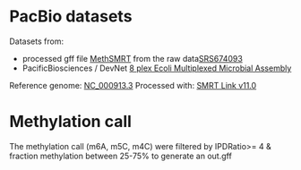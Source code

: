 # PacBio datasets
 
 Datasets from:
 - processed gff file [MethSMRT](http://sysbio.gzzoc.com/download/Prokaryota/Ecoli.gff.tar.gz) from the raw data[SRS674093](https://www.ncbi.nlm.nih.gov/sra/?term=SRS674093)
 -  PacificBiosciences / DevNet [8 plex Ecoli Multiplexed Microbial Assembly](https://github.com/PacificBiosciences/DevNet/wiki/8-plex-Ecoli-Multiplexed-Microbial-Assembly)

Reference genome: [NC_000913.3](https://www.ncbi.nlm.nih.gov/nuccore/NC_000913.3)
Processed with: [SMRT Link v11.0](https://downloads.pacbcloud.com/public/software/installers/smrtlink_11.0.0.146107.zip)

# Methylation call

The methylation call (m6A, m5C, m4C) were filtered by IPDRatio>= 4 & fraction methylation between 25-75% to generate an out.gff
